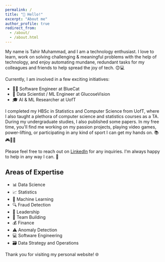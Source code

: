 ```yaml
---
permalink: /
title: "👋 Hello!"
excerpt: "About me"
author_profile: true
redirect_from: 
  - /about/
  - /about.html
---
```


My name is Tahir Muhammad, and I am a technology enthusiast. I love to learn, work on solving challenging & meaningful problems with the help of technology, and enjoy automating mundane, redundant tasks for my colleagues and friends to help spread the joy of tech. 😊💻

Currently, I am involved in a few exciting initiatives:

- 👨‍💻 Software Engineer at BlueCat
- 🧪 Data Scientist / ML Engineer at GlucoseVision
- 🎓 AI & ML Researcher at UofT 

I completed my HBSc in Statistics and Computer Science from UofT, where I also taught a plethora of computer science and statistics courses as a TA. During my undergraduate studies, I also published some papers. In my free time, you'll find me working on my passion projects, playing video games, power-lifting, or participating in any kind of sport I can get my hands on. 📚🎮💪🏀

Please feel free to reach out on [LinkedIn](https://www.linkedin.com/in/tahir-muhammad-7b534016b/) for any inquiries. I'm always happy to help in any way I can. 🤝

## Areas of Expertise

- 📊 Data Science
- 📈 Statistics
- 🤖 Machine Learning
- 🔍 Fraud Detection
- 🌟 Leadership
- 🧱 Team Building
- 💰 Finance
- ⚠️ Anomaly Detection
- 💻 Software Engineering
- 🗃️ Data Strategy and Operations

Thank you for visiting my personal website! 🌐
